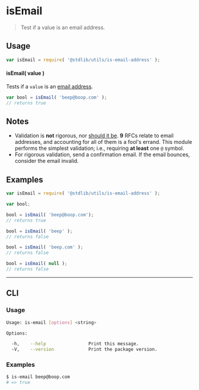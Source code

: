 # isEmail

> Test if a value is an email address.


<!-- <intro> -->

<!-- </intro> -->


<!-- <usage> -->

## Usage

``` javascript
var isEmail = require( '@stdlib/utils/is-email-address' );
```

#### isEmail( value )

Tests if a `value` is an [email address][email-address].

``` javascript
var bool = isEmail( 'beep@boop.com' );
// returns true
```

<!-- </usage> -->


<!-- <notes> -->

## Notes

* Validation is __not__ rigorous, nor [should it be][email-address]. __9__ RFCs relate to email addresses, and accounting for all of them is a fool's errand. This module performs the simplest validation; i.e., requiring __at least__ one `@` symbol.
* For rigorous validation, send a confirmation email. If the email bounces, consider the email invalid.

<!-- </notes -->


<!-- <examples> -->

## Examples

``` javascript
var isEmail = require( '@stdlib/utils/is-email-address' );

var bool;

bool = isEmail( 'beep@boop.com');
// returns true

bool = isEmail( 'beep' );
// returns false

bool = isEmail( 'beep.com' );
// returns false

bool = isEmail( null );
// returns false
```

<!-- </examples> -->


<!-- <cli> -->

---

## CLI

<!-- <usage> -->

### Usage

``` bash
Usage: is-email [options] <string>

Options:

  -h,    --help                Print this message.
  -V,    --version             Print the package version.
```

<!-- </usage> -->

<!-- <examples> -->

### Examples

``` bash
$ is-email beep@boop.com
# => true
```

<!-- </examples> -->

<!-- </cli> -->


<!-- <links> -->

[email-address]: http://davidcel.is/posts/stop-validating-email-addresses-with-regex/

<!-- </links> -->
